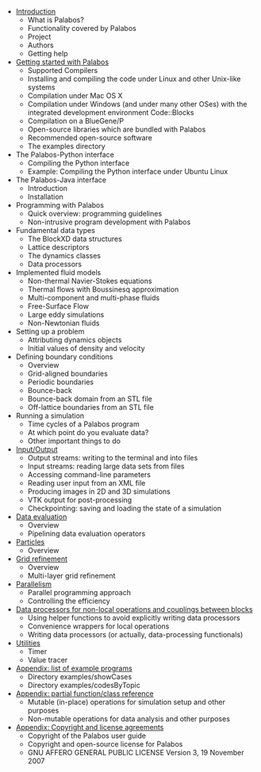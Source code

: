 * [Introduction](Introduction.md/#Introduction)
    - What is Palabos?
    - Functionality covered by Palabos
    - Project
    - Authors
    - Getting help
* [Getting started with Palabos](GettingStarted.mc/#GettingStarted)
    - Supported Compilers
    - Installing and compiling the code under Linux and other Unix-like systems
    - Compilation under Mac OS X
    - Compilation under Windows (and under many other OSes) with the integrated development environment Code::Blocks
    - Compilation on a BlueGene/P
    - Open-source libraries which are bundled with Palabos
    - Recommended open-source software
    - The examples directory
* The Palabos-Python interface
    - Compiling the Python interface
    - Example: Compiling the Python interface under Ubuntu Linux
* The Palabos-Java interface
    - Introduction
    - Installation
* Programming with Palabos
    - Quick overview: programming guidelines
    - Non-intrusive program development with Palabos
* Fundamental data types
    - The BlockXD data structures
    - Lattice descriptors
    - The dynamics classes
    - Data processors
* Implemented fluid models
    - Non-thermal Navier-Stokes equations
    - Thermal flows with Boussinesq approximation
    - Multi-component and multi-phase fluids
    - Free-Surface Flow
    - Large eddy simulations
    - Non-Newtonian fluids
* Setting up a problem
    - Attributing dynamics objects
    - Initial values of density and velocity
* Defining boundary conditions
    - Overview
    - Grid-aligned boundaries
    - Periodic boundaries
    - Bounce-back
    - Bounce-back domain from an STL file
    - Off-lattice boundaries from an STL file
* Running a simulation
    - Time cycles of a Palabos program
    - At which point do you evaluate data?
    - Other important things to do
* [Input/Output](Input-Output.md/#InputOutput)
    - Output streams: writing to the terminal and into files
    - Input streams: reading large data sets from files
    - Accessing command-line parameters
    - Reading user input from an XML file
    - Producing images in 2D and 3D simulations
    - VTK output for post-processing
    - Checkpointing: saving and loading the state of a simulation
* [Data evaluation](DataEvaluation.md/#DataEvaluation)
    - Overview
    - Pipelining data evaluation operators
* [Particles](Particles.md/#Particles)
    - Overview
* [Grid refinement](GridRefinement.md/#GridRefinement)
    - Overview
    - Multi-layer grid refinement
* [Parallelism](Parallelism.md/#Parallelism)
    - Parallel programming approach
    - Controlling the efficiency
* [Data processors for non-local operations and couplings between blocks](DataProcessors.md/#DataProcessors)
    - Using helper functions to avoid explicitly writing data processors
    - Convenience wrappers for local operations
    - Writing data processors (or actually, data-processing functionals)
* [Utilities](Utilities.md/#Utilities)
    - Timer
    - Value tracer
* [Appendix: list of example programs](ListofExamplePrograms.md/#LoEP)
    - Directory examples/showCases
    - Directory examples/codesByTopic
* [Appendix: partial function/class reference](PartialFunctionClassReference.md/#PFCR)
    - Mutable (in-place) operations for simulation setup and other purposes
    - Non-mutable operations for data analysis and other purposes
* [Appendix: Copyright and license agreements](CopyrightLicenseAgreements.md/#CLA)
    - Copyright of the Palabos user guide
    - Copyright and open-source license for Palabos
    - GNU AFFERO GENERAL PUBLIC LICENSE Version 3, 19 November 2007